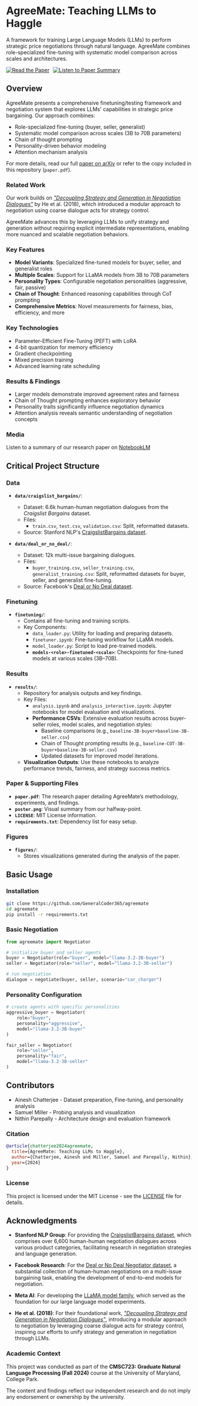 # AgreeMate: Teaching LLMs to Haggle

A framework for training Large Language Models (LLMs) to perform strategic price negotiations through natural language. AgreeMate combines role-specialized fine-tuning with systematic model comparison across scales and architectures.

<div style="display: flex; gap: 10px;">
  <a href="https://arxiv.org/abs/PLACEHOLDER">
    <img src="https://img.shields.io/badge/📄_Read_the_Paper-arXiv-orange" alt="Read the Paper">
  </a>
  <a href="https://notebooklm.google.com/notebook/603ffc75-00a3-4269-8a8a-e10d4d9634ec/audio">
    <img src="https://img.shields.io/badge/🎧_Listen_to_Paper_Summary-NotebookLM-blue" alt="Listen to Paper Summary">
  </a>
</div>

## Overview

AgreeMate presents a comprehensive finetuning/testing framework and negotiation system that explores LLMs' capabilities in strategic price bargaining. Our approach combines:

- Role-specialized fine-tuning (buyer, seller, generalist)
- Systematic model comparison across scales (3B to 70B parameters)
- Chain of thought prompting
- Personality-driven behavior modeling
- Attention mechanism analysis

For more details, read our full [paper on arXiv](https://arxiv.org/abs/PLACEHOLDER) or refer to the copy included in this repository (`paper.pdf`).

### Related Work

Our work builds on [*"Decoupling Strategy and Generation in Negotiation Dialogues"*](https://arxiv.org/abs/1808.09637) by He et al. (2018), which introduced a modular approach to negotiation using coarse dialogue acts for strategy control.

AgreeMate advances this by leveraging LLMs to unify strategy and generation without requiring explicit intermediate representations, enabling more nuanced and scalable negotiation behaviors.

### Key Features

- **Model Variants**: Specialized fine-tuned models for buyer, seller, and generalist roles
- **Multiple Scales**: Support for LLaMA models from 3B to 70B parameters
- **Personality Types**: Configurable negotiation personalities (aggressive, fair, passive)
- **Chain of Thought**: Enhanced reasoning capabilities through CoT prompting
- **Comprehensive Metrics**: Novel measurements for fairness, bias, efficiency, and more

### Key Technologies

- Parameter-Efficient Fine-Tuning (PEFT) with LoRA
- 4-bit quantization for memory efficiency
- Gradient checkpointing
- Mixed precision training
- Advanced learning rate scheduling

### Results & Findings

- Larger models demonstrate improved agreement rates and fairness
- Chain of Thought prompting enhances exploratory behavior
- Personality traits significantly influence negotiation dynamics
- Attention analysis reveals semantic understanding of negotiation concepts

### Media

Listen to a summary of our research paper on [NotebookLM](https://notebooklm.google.com/notebook/603ffc75-00a3-4269-8a8a-e10d4d9634ec/audio)


## Critical Project Structure

### Data
- **`data/craigslist_bargains/`**:
  - Dataset: 6.6k human-human negotiation dialogues from the *Craigslist Bargains* dataset.
  - Files:
    - `train.csv`, `test.csv`, `validation.csv`: Split, reformatted datasets.
  - Source: Stanford NLP's [CraigslistBargains dataset](https://huggingface.co/datasets/stanfordnlp/craigslist_bargains).

- **`data/deal_or_no_deal/`**:
  - Dataset: 12k multi-issue bargaining dialogues.
  - Files:
    - `buyer_training.csv`, `seller_training.csv`, `generalist_training.csv`: Split, reformatted datasets for buyer, seller, and generalist fine-tuning.
  - Source: Facebook's [Deal or No Deal dataset](https://huggingface.co/datasets/mikelewis0/deal_or_no_dialog).

### Finetuning
- **`finetuning/`**:
  - Contains all fine-tuning and training scripts.
  - Key Components:
    - `data_loader.py`: Utility for loading and preparing datasets.
    - `finetuner.ipynb`: Fine-tuning workflow for LLaMA models.
    - `model_loader.py`: Script to load pre-trained models.
    - **`models-<role>-finetuned-<scale>`**: Checkpoints for fine-tuned models at various scales (3B–70B).

### Results
- **`results/`**:
  - Repository for analysis outputs and key findings.
  - Key Files:
    - `analysis.ipynb` and `analysis_interactive.ipynb`: Jupyter notebooks for model evaluation and visualizations.
    - **Performance CSVs**: Extensive evaluation results across buyer-seller roles, model scales, and negotiation styles:
      - Baseline comparisons (e.g., `baseline-3B-buyer+baseline-3B-seller.csv`)
      - Chain of Thought prompting results (e.g., `baseline-COT-3B-buyer+baseline-3B-seller.csv`)
      - Updated datasets for improved model iterations.
  - **Visualization Outputs**: Use these notebooks to analyze performance trends, fairness, and strategy success metrics.

### Paper & Supporting Files
- **`paper.pdf`**: The research paper detailing AgreeMate’s methodology, experiments, and findings.
- **`poster.png`**: Visual summary from our halfway-point.
- **`LICENSE`**: MIT License information.
- **`requirements.txt`**: Dependency list for easy setup.

### Figures
- **`figures/`**:
  - Stores visualizations generated during the analysis of the paper.


## Basic Usage

### Installation

```bash
git clone https://github.com/GeneralCoder365/agreemate
cd agreemate
pip install -r requirements.txt
```

### Basic Negotiation

```python
from agreemate import Negotiator

# initialize buyer and seller agents
buyer = Negotiator(role="buyer", model="llama-3.2-3B-buyer")
seller = Negotiator(role="seller", model="llama-3.2-3B-seller")

# run negotiation
dialogue = negotiate(buyer, seller, scenario="car_charger")
```

### Personality Configuration

```python
# create agents with specific personalities
aggressive_buyer = Negotiator(
    role="buyer",
    personality="aggressive",
    model="llama-3.2-3B-buyer"
)

fair_seller = Negotiator(
    role="seller",
    personality="fair",
    model="llama-3.2-3B-seller"
)
```


## Contributors

- Ainesh Chatterjee - Dataset preparation, Fine-tuning, and personality analysis
- Samuel Miller - Probing analysis and visualization
- Nithin Parepally - Architecture design and evaluation framework

### Citation

```bibtex
@article{chatterjee2024agreemate,
  title={AgreeMate: Teaching LLMs to Haggle},
  author={Chatterjee, Ainesh and Miller, Samuel and Parepally, Nithin},
  year={2024}
}
```

### License

This project is licensed under the MIT License - see the [LICENSE](LICENSE) file for details.


## Acknowledgments

- **Stanford NLP Group**: For providing the [CraigslistBargains dataset](https://huggingface.co/datasets/stanfordnlp/craigslist_bargains), which comprises over 6,600 human-human negotiation dialogues across various product categories, facilitating research in negotiation strategies and language generation. 

- **Facebook Research**: For the [Deal or No Deal Negotiator dataset](https://huggingface.co/datasets/mikelewis0/deal_or_no_dialog), a substantial collection of human-human negotiations on a multi-issue bargaining task, enabling the development of end-to-end models for negotiation. 

- **Meta AI**: For developing the [LLaMA model family](https://www.llama.com/), which served as the foundation for our large language model experiments.

- **He et al. (2018)**: For their foundational work, [*"Decoupling Strategy and Generation in Negotiation Dialogues"*](https://arxiv.org/abs/1808.09637), introducing a modular approach to negotiation by leveraging coarse dialogue acts for strategy control, inspiring our efforts to unify strategy and generation in negotiation through LLMs.

### Academic Context

This project was conducted as part of the **CMSC723: Graduate Natural Language Processing (Fall 2024)** course at the University of Maryland, College Park.

The content and findings reflect our independent research and do not imply any endorsement or ownership by the university.
